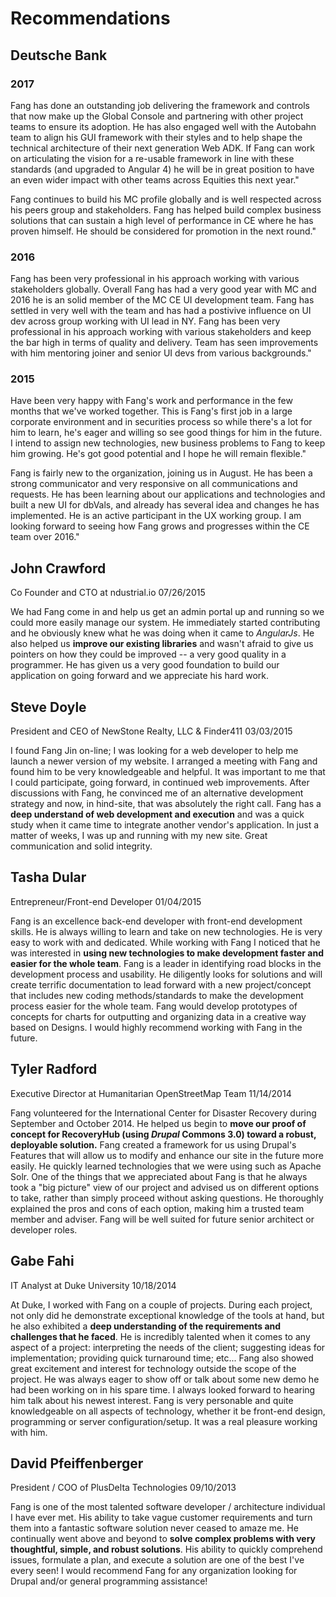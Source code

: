 # Recommendations

## Deutsche Bank

### 2017

Fang has done an outstanding job delivering the framework and controls that now make up the Global Console and partnering with other project teams to ensure its adoption. He has also engaged well with the Autobahn team to align his GUI framework with their styles and to help shape the technical architecture of their next generation Web ADK. If Fang can work on articulating the vision for a re-usable framework in line with these standards (and upgraded to Angular 4) he will be in great position to have an even wider impact with other teams across Equities this next year."

Fang continues to build his MC profile globally and is well respected across his peers group and stakeholders. Fang has helped build complex business solutions that can sustain a high level of performance in CE where he has proven himself. He should be considered for promotion in the next round."

### 2016 

Fang has been very professional in his approach working with various stakeholders globally. Overall Fang has had a very good year with MC and 2016 he is an solid member of the MC CE UI development team. Fang has settled in very well with the team and has had a postivive influence on UI dev across group working with UI lead in NY. Fang has been very professional in his approach working with various stakeholders and keep the bar high in terms of quality and delivery. Team has seen improvements with him mentoring joiner and senior UI devs from various backgrounds."

### 2015

Have been very happy with Fang's work and performance in the few months that we've worked together. This is Fang's first job in a large corporate environment and in securities process so while there's a lot for him to learn, he's eager and willing so see good things for him in the future. I intend to assign new technologies, new business problems to Fang to keep him growing. He's got good potential and I hope he will remain flexible."

Fang is fairly new to the organization, joining us in August. He has been a strong communicator and very responsive on all communications and requests. He has been learning about our applications and technologies and built a new UI for dbVals, and already has several idea and changes he has implemented. He is an active participant in the UX working group. I am looking forward to seeing how Fang grows and progresses within the CE team over 2016."

## John Crawford
Co Founder and CTO at ndustrial.io
07/26/2015

We had Fang come in and help us get an admin portal up and running so we could more easily manage our system. He immediately started contributing and he obviously knew what he was doing when it came to *AngularJs*. He also helped us **improve our existing libraries** and wasn't afraid to give us pointers on how they could be improved -- a very good quality in a programmer. He has given us a very good foundation to build our application on going forward and we appreciate his hard work.

## Steve Doyle
President and CEO of NewStone Realty, LLC & Finder411
03/03/2015

I found Fang Jin on-line; I was looking for a web developer to help me launch a newer version of my website. I arranged a meeting with Fang and found him to be very knowledgeable and helpful. It was important to me that I could participate, going forward, in continued web improvements. After discussions with Fang, he convinced me of an alternative development strategy and now, in hind-site, that was absolutely the right call. Fang has a **deep understand of web development and execution** and was a quick study when it came time to integrate another vendor's application. In just a matter of weeks, I was up and running with my new site. Great communication and solid integrity. 


## Tasha Dular
Entrepreneur/Front-end Developer
01/04/2015

Fang is an excellence back-end developer with front-end development skills. He is always willing to learn and take on new technologies. He is very easy to work with and dedicated. While working with Fang I noticed that he was interested in **using new technologies to make development faster and easier for the whole team**. Fang is a leader in identifying road blocks in the development process and usability. He diligently looks for solutions and will create terrific documentation to lead forward with a new project/concept that includes new coding methods/standards to make the development process easier for the whole team. Fang would develop prototypes of concepts for charts for outputting and organizing data in a creative way based on Designs. I would highly recommend working with Fang in the future.

## Tyler Radford
Executive Director at Humanitarian OpenStreetMap Team
11/14/2014

Fang volunteered for the International Center for Disaster Recovery during September and October 2014. He helped us begin to **move our proof of concept for RecoveryHub (using *Drupal* Commons 3.0) toward a robust, deployable solution.** Fang created a framework for us using Drupal's Features that will allow us to modify and enhance our site in the future more easily. He quickly learned technologies that we were using such as Apache Solr. One of the things that we appreciated about Fang is that he always took a "big picture" view of our project and advised us on different options to take, rather than simply proceed without asking questions. He thoroughly explained the pros and cons of each option, making him a trusted team member and adviser. Fang will be well suited for future senior architect or developer roles. 

## Gabe Fahi
IT Analyst at Duke University
10/18/2014

At Duke, I worked with Fang on a couple of projects. During each project, not only did he demonstrate exceptional knowledge of the tools at hand, but he also exhibited a **deep understanding of the requirements and challenges that he faced**. He is incredibly talented when it comes to any aspect of a project: interpreting the needs of the client; suggesting ideas for implementation; providing quick turnaround time; etc... Fang also showed great excitement and interest for technology outside the scope of the project. He was always eager to show off or talk about some new demo he had been working on in his spare time. I always looked forward to hearing him talk about his newest interest. Fang is very personable and quite knowledgeable on all aspects of technology, whether it be front-end design, programming or server configuration/setup. It was a real pleasure working with him. 

## David Pfeiffenberger
President / COO of PlusDelta Technologies
09/10/2013

Fang is one of the most talented software developer / architecture individual I have ever met. His ability to take vague customer requirements and turn them into a fantastic software solution never ceased to amaze me. He continually went above and beyond to **solve complex problems with very thoughtful, simple, and robust solutions**. His ability to quickly comprehend issues, formulate a plan, and execute a solution are one of the best I've every seen! I would recommend Fang for any organization looking for Drupal and/or general programming assistance!


